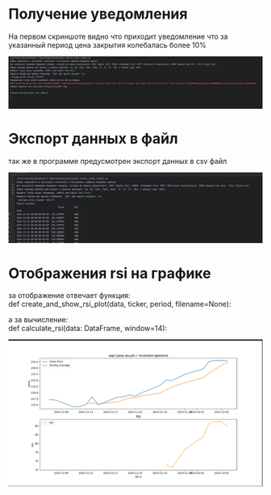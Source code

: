 # Получение уведомления

На первом скриншоте видно что приходит уведомление что за указанный период цена закрытия колебалась
более 10%

![img_1.png](img_1.png)

# Экспорт данных в файл

так же в программе предусмотрен экспорт данных в csv файл

![img_2.png](img_2.png)

# Отображения rsi на графике

за отображение отвечает функция: <br>
def create_and_show_rsi_plot(data, ticker, period, filename=None):

а за вычисление: <br>
def calculate_rsi(data: DataFrame, window=14):

![img_3.png](img_3.png)
